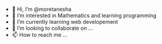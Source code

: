 - 👋 Hi, I’m @moretanesha
- 👀 I’m interested in Mathematics and learning programming
- 🌱 I’m currently learning web developement
- 💞️ I’m looking to collaborate on ...
- 📫 How to reach me ...

<!---
moretanesha/moretanesha is a ✨ special ✨ repository because its `README.md` (this file) appears on your GitHub profile.
You can click the Preview link to take a look at your changes.
--->
